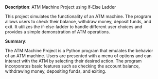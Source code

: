 **Description**: ATM Machine Project using If-Else Ladder

This project simulates the functionality of an ATM machine. The program allows users to check their balance, withdraw money, deposit funds, and exit. It utilizes the if-else-ladder to handle different user choices and provides a simple demonstration of ATM operations.



**Summary**:

The ATM Machine Project is a Python program that emulates the behavior of an ATM machine. Users are presented with a menu of options and can interact with the ATM by selecting their desired action. The program incorporates basic features such as checking the account balance, withdrawing money, depositing funds, and exiting.
